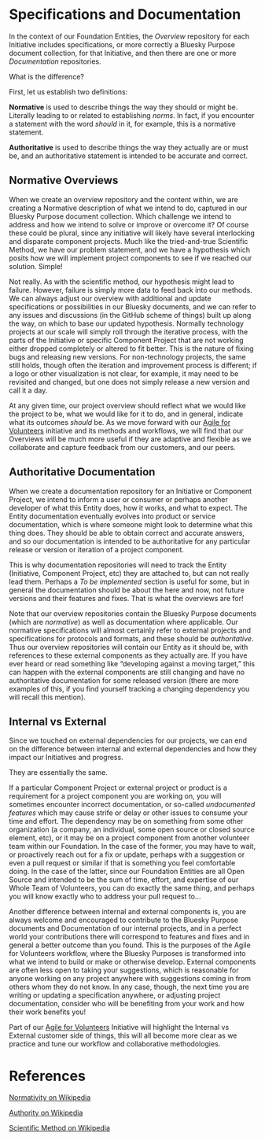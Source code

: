 <!--
 Copyright (C) 2022 Innovate for Vegas Foundation
 
 This file is part of doc-org-howtos.
 
 doc-org-howtos is free software: you can redistribute it and/or modify
 it under the terms of the GNU General Public License as published by
 the Free Software Foundation, either version 3 of the License, or
 (at your option) any later version.
 
 doc-org-howtos is distributed in the hope that it will be useful,
 but WITHOUT ANY WARRANTY; without even the implied warranty of
 MERCHANTABILITY or FITNESS FOR A PARTICULAR PURPOSE.  See the
 GNU General Public License for more details.
 
 You should have received a copy of the GNU General Public License
 along with doc-org-howtos.  If not, see <http://www.gnu.org/licenses/>.
-->

# Specifications and Documentation

In the context of our Foundation Entities, the *Overview* repository for each Initiative includes specifications, or more correctly a Bluesky Purpose document collection, for that Initiative, and then there are one or more *Documentation* repositories.

What is the difference?

First, let us establish two definitions:

**Normative** is used to describe things the way they should or might be. Literally leading to or related to establishing *norms*. In fact, if you encounter a statement with the word *should* in it, for example, this is a normative statement.

**Authoritative** is used to describe things the way they actually are or must be, and an authoritative statement is intended to be accurate and correct.

## Normative Overviews

When we create an overview repository and the content within, we are creating a Normative description of what we intend to do, captured in our Bluesky Purpose document collection. Which challenge we intend to address and how we intend to solve or improve or overcome it? Of course these could be plural, since any initiative will likely have several interlocking and disparate component projects. Much like the tried-and-true Scientific Method, we have our problem statement, and we have a hypothesis which posits how we will implement project components to see if we reached our solution. Simple!

Not really. As with the scientific method, our hypothesis might lead to failure. However, failure is simply more data to feed back into our methods. We can always adjust our overview with additional and update specifications or possibilities in our Bluesky documents, and we can refer to any issues and discussions (in the GitHub scheme of things) built up along the way, on which to base our updated hypothesis. Normally technology projects at our scale will simply roll through the iterative process, with the parts of the Initiative or specific Component Project that are not working either dropped completely or altered to fit better. This is the nature of fixing bugs and releasing new versions. For non-technology projects, the same still holds, though often the iteration and improvement process is different; if a logo or other visualization is not clear, for example, it may need to be revisited and changed, but one does not simply release a new version and call it a day.

At any given time, our project overview should reflect what we would like the project to be, what we would like for it to do, and in general, indicate what its outcomes *should* be. As we move forward with our [Agile for Volunteers](agile.md) initiative and its methods and workflows, we will find that our Overviews will be much more useful if they are adaptive and flexible as we collaborate and capture feedback from our customers, and our peers.

## Authoritative Documentation

When we create a documentation repository for an Initiative or Component Project, we intend to inform a user or consumer or perhaps another developer of what this Entity does, how it works, and what to expect. The Entity documentation eventually evolves into product or service documentation, which is where someone might look to determine what this thing does. They should be able to obtain correct and accurate answers, and so our documentation is intended to be authoritative for any particular release or version or iteration of a project component.

This is why documentation repositories will need to track the Entity (Initiative, Component Project, etc) they are attached to, but can not really lead them. Perhaps a *To be implemented* section is useful for some, but in general the documentation should be about the here and now, not future versions and their features and fixes. That is what the overviews are for!

Note that our overview repositories contain the Bluesky Purpose documents (which are *normative*) as well as documentation where applicable. Our normative specifications will almost certainly refer to external projects and specifications for protocols and formats, and these should be *authoritative*. Thus our overview repositories will contain our Entity as it should be, with references to these external components as they actually are. If you have ever heard or read something like “developing against a moving target,” this can happen with the external components are still changing and have no authoritative documentation for some released version (there are more examples of this, if you find yourself tracking a changing dependency you will recall this mention).

## Internal vs External

Since we touched on external dependencies for our projects, we can end on the difference between internal and external dependencies and how they impact our Initiatives and progress.

They are essentially the same.

If a particular Component Project or external project or product is a requirement for a project component you are working on, you will sometimes encounter incorrect documentation, or so-called *undocumented features* which may cause strife or delay or other issues to consume your time and effort. The dependency may be on something from some other organization (a company, an individual, some open source or closed source element, etc), or it may be on a project component from another volunteer team within our Foundation. In the case of the former, you may have to wait, or proactively reach out for a fix or update, perhaps with a suggestion or even a pull request or similar if that is something you feel comfortable doing. In the case of the latter, since our Foundation Entities are all Open Source and intended to be the sum of time, effort, and expertise of our Whole Team of Volunteers, you can do exactly the same thing, and perhaps you will know exactly who to address your pull request to…

Another difference between internal and external components is, you are always welcome and encouraged to contribute to the Bluesky Purpose documents and Documentation of our internal projects, and in a perfect world your contributions there will correspond to features and fixes and in general a better outcome than you found. This is the purposes of the Agile for Volunteers workflow, where the Bluesky Purposes is transformed into what we intend to build or make or otherwise develop. External components are often less open to taking your suggestions, which is reasonable for anyone working on any project anywhere with suggestions coming in from others whom they do not know. In any case, though, the next time you are writing or updating a specification anywhere, or adjusting project documentation, consider who will be benefiting from your work and how their work benefits you!

Part of our [Agile for Volunteers](agile.md) Initiative will highlight the Internal vs External customer side of things, this will all become more clear as we practice and tune our workflow and collaborative methodologies.

# References

[Normativity on Wikipedia](https://en.wikipedia.org/wiki/Normativity)

[Authority on Wikipedia](https://en.wikipedia.org/wiki/Authority)

[Scientific Method on Wikipedia](https://en.wikipedia.org/wiki/Scientific_method)
